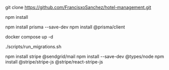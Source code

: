 git clone https://github.com/FrancisxoSanchez/hotel-management.git

npm install

npm install prisma --save-dev
npm install @prisma/client

docker compose up -d

./scripts/run_migrations.sh

npm install stripe @sendgrid/mail
npm install --save-dev @types/node
npm install @stripe/stripe-js @stripe/react-stripe-js

